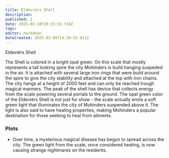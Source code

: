 ```yaml
---
title: Eldeviérs Shell
description: 
published: 1
date: 2025-03-18T19:33:53.710Z
tags: 
editor: markdown
dateCreated: 2025-03-09T14:30:55.811Z
---
```


Eldeviérs Shell

The Shell is colored in a bright opal green. On this scale that mostly represents a tall looking spire the city Mohinders is build hanging suspeded in the air. It is attached with several large iron rings that were build around the spire to give the city stability and attached at the top with iron chains. The city hangs at a height of 2000 feet and can only be reached trough magical manners. The peak of the shell has device that collects energy from the scale powering several portals to the ground. The opal green color of the Eldeviérs Shell is not just for show - the scale actually emits a soft green light that illuminates the city of Mohinders suspended above it. The light is also said to have healing properties, making Mohinders a popular destination for those seeking to heal from ailments.

### Plots
- Over time, a mysterious magical disease has begun to spread across the city. The green light from the scale, once considered healing, is now causing strange nightmares on the residents.